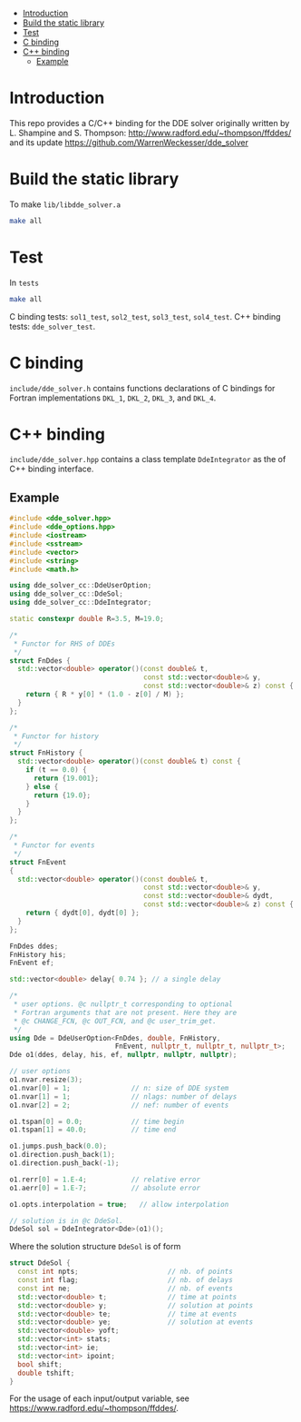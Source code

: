 - [Introduction](#org4561907)
- [Build the static library](#org8b329e9)
- [Test](#org10f6b62)
- [C binding](#orgbc76bb0)
- [C++ binding](#org89cd3b6)
  - [Example](#org0b272ec)



<a id="org4561907"></a>

# Introduction

This repo provides a C/C++ binding for the DDE solver originally written by L. Shampine and S. Thompson: <http://www.radford.edu/~thompson/ffddes/> and its update <https://github.com/WarrenWeckesser/dde_solver>


<a id="org8b329e9"></a>

# Build the static library

To make `lib/libdde_solver.a`

```bash
make all
```


<a id="org10f6b62"></a>

# Test

In `tests`

```bash
make all
```

C binding tests: `sol1_test`, `sol2_test`, `sol3_test`, `sol4_test`. C++ binding tests: `dde_solver_test`.


<a id="orgbc76bb0"></a>

# C binding

`include/dde_solver.h` contains functions declarations of C bindings for Fortran implementations `DKL_1`, `DKL_2`, `DKL_3`, and `DKL_4`.


<a id="org89cd3b6"></a>

# C++ binding

`include/dde_solver.hpp` contains a class template `DdeIntegrator` as the of C++ binding interface.


<a id="org0b272ec"></a>

## Example

```c++
#include <dde_solver.hpp>
#include <dde_options.hpp>
#include <iostream>
#include <sstream>
#include <vector>
#include <string>
#include <math.h>

using dde_solver_cc::DdeUserOption;
using dde_solver_cc::DdeSol;
using dde_solver_cc::DdeIntegrator;

static constexpr double R=3.5, M=19.0;

/*
 * Functor for RHS of DDEs
 */
struct FnDdes {
  std::vector<double> operator()(const double& t,
                                 const std::vector<double>& y,
                                 const std::vector<double>& z) const {
    return { R * y[0] * (1.0 - z[0] / M) };
  }
};

/*
 * Functor for history
 */
struct FnHistory {
  std::vector<double> operator()(const double& t) const {
    if (t == 0.0) {
      return {19.001};
    } else {
      return {19.0};
    }
  }
};

/*
 * Functor for events
 */
struct FnEvent
{
  std::vector<double> operator()(const double& t,
                                 const std::vector<double>& y,
                                 const std::vector<double>& dydt,
                                 const std::vector<double>& z) const {
    return { dydt[0], dydt[0] };
  }
};

FnDdes ddes;
FnHistory his;
FnEvent ef;

std::vector<double> delay{ 0.74 }; // a single delay

/*
 * user options. @c nullptr_t corresponding to optional
 * Fortran arguments that are not present. Here they are 
 * @c CHANGE_FCN, @c OUT_FCN, and @c user_trim_get.
 */
using Dde = DdeUserOption<FnDdes, double, FnHistory,
                          FnEvent, nullptr_t, nullptr_t, nullptr_t>;
Dde o1(ddes, delay, his, ef, nullptr, nullptr, nullptr);

// user options
o1.nvar.resize(3);
o1.nvar[0] = 1;               // n: size of DDE system
o1.nvar[1] = 1;               // nlags: number of delays
o1.nvar[2] = 2;               // nef: number of events

o1.tspan[0] = 0.0;            // time begin
o1.tspan[1] = 40.0;           // time end

o1.jumps.push_back(0.0);
o1.direction.push_back(1);
o1.direction.push_back(-1);

o1.rerr[0] = 1.E-4;           // relative error
o1.aerr[0] = 1.E-7;           // absolute error

o1.opts.interpolation = true;   // allow interpolation

// solution is in @c DdeSol.
DdeSol sol = DdeIntegrator<Dde>(o1)();
```

Where the solution structure `DdeSol` is of form

```c++
struct DdeSol {
  const int npts;                      // nb. of points
  const int flag;                      // nb. of delays
  const int ne;                        // nb. of events
  std::vector<double> t;               // time at points
  std::vector<double> y;               // solution at points
  std::vector<double> te;              // time at events
  std::vector<double> ye;              // solution at events
  std::vector<double> yoft;
  std::vector<int> stats;
  std::vector<int> ie;
  std::vector<int> ipoint;
  bool shift;
  double tshift;
}
```

For the usage of each input/output variable, see <https://www.radford.edu/~thompson/ffddes/>.
